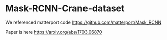 # Mask-RCNN-Crane-dataset

We referenced matterport code
https://github.com/matterport/Mask_RCNN

Paper is here
https://arxiv.org/abs/1703.06870
